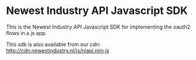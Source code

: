 Newest Industry API Javascript SDK
=====

This is the Newest Industry API Javascript SDK for implementing the oauth2 flows in a js app.

This sdk is also available from our cdn: http://cdn.newestindustry.nl/js/niapi.min.js
